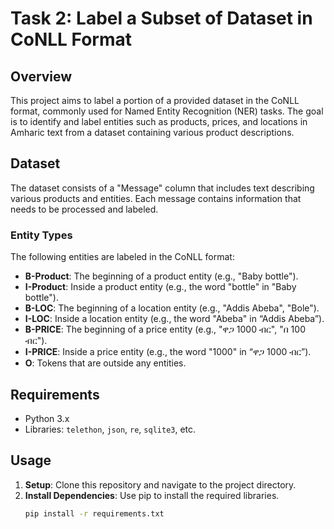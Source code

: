 # Task 2: Label a Subset of Dataset in CoNLL Format

## Overview
This project aims to label a portion of a provided dataset in the CoNLL format, commonly used for Named Entity Recognition (NER) tasks. The goal is to identify and label entities such as products, prices, and locations in Amharic text from a dataset containing various product descriptions.

## Dataset
The dataset consists of a "Message" column that includes text describing various products and entities. Each message contains information that needs to be processed and labeled.

### Entity Types
The following entities are labeled in the CoNLL format:

- **B-Product**: The beginning of a product entity (e.g., "Baby bottle").
- **I-Product**: Inside a product entity (e.g., the word "bottle" in "Baby bottle").
- **B-LOC**: The beginning of a location entity (e.g., "Addis Abeba", "Bole").
- **I-LOC**: Inside a location entity (e.g., the word "Abeba" in “Addis Abeba”).
- **B-PRICE**: The beginning of a price entity (e.g., "ዋጋ 1000 ብር", "በ 100 ብር").
- **I-PRICE**: Inside a price entity (e.g., the word "1000" in “ዋጋ 1000 ብር”).
- **O**: Tokens that are outside any entities.

## Requirements
- Python 3.x
- Libraries: `telethon`, `json`, `re`, `sqlite3`, etc.

## Usage
1. **Setup**: Clone this repository and navigate to the project directory.
2. **Install Dependencies**: Use pip to install the required libraries.
   ```bash
   pip install -r requirements.txt
